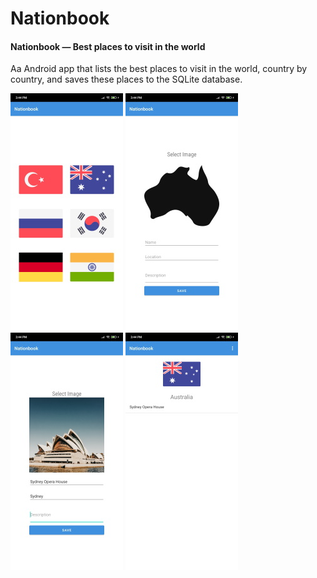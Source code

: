 # Nationbook
#### Nationbook — Best places to visit in the world
Aa Android app that lists the best places to visit in the world, country by country, and saves these places to the SQLite database.

 
![alt text](https://github.com/mergencdev/Nationbook/blob/main/app/src/img/Screenshot_01_com.mergenc.nationbook.jpg?raw=true)
![alt text](https://github.com/mergencdev/Nationbook/blob/main/app/src/img/Screenshot_02_com.mergenc.nationbook.jpg.jpg?raw=true)
![alt text](https://github.com/mergencdev/Nationbook/blob/main/app/src/img/Screenshot_03_com.mergenc.nationbook.jpg.jpg?raw=true)
![alt text](https://github.com/mergencdev/Nationbook/blob/main/app/src/img/Screenshot_04_com.mergenc.nationbook.jpg.jpg?raw=true)
